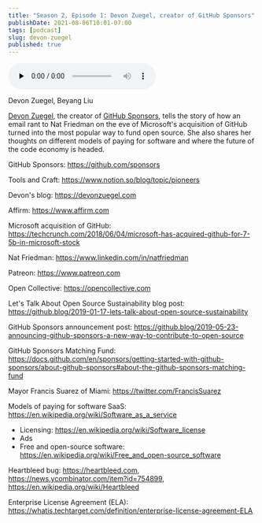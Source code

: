 ```yaml
---
title: "Season 2, Episode 1: Devon Zuegel, creator of GitHub Sponsors"
publishDate: 2021-08-06T10:01-07:00
tags: [podcast]
slug: devon-zuegel
published: true 
---
```


<!-- START AUDIO -->
<audio className="object-center" src="https://www.buzzsprout.com/1097978/8953032-devon-zuegel.mp3" controls={true} preload="none"></audio>
<!-- END AUDIO -->


<!-- START GUESTS -->
<span>
Devon Zuegel, Beyang Liu
</span>
<!-- END GUESTS -->

<!-- START SUMMARY -->
[Devon Zuegel](https://twitter.com/devonzuegel), the creator of [GitHub Sponsors](https://github.com/sponsors), tells the story of how an email rant to Nat Friedman on the eve of Microsoft's acquisition of GitHub turned into the most popular way to fund open source. She also shares her thoughts on different models of paying for software and where the future of the code economy is headed.
<!-- END SUMMARY -->

<!-- START SHOWNOTES -->
GitHub Sponsors: https://github.com/sponsors 

Tools and Craft: https://www.notion.so/blog/topic/pioneers 

Devon's blog: https://devonzuegel.com

Affirm: https://www.affirm.com 

Microsoft acquisition of GitHub: https://techcrunch.com/2018/06/04/microsoft-has-acquired-github-for-7-5b-in-microsoft-stock 

Nat Friedman: https://www.linkedin.com/in/natfriedman 

Patreon: https://www.patreon.com 

Open Collective: https://opencollective.com 

Let's Talk About Open Source Sustainability blog post: https://github.blog/2019-01-17-lets-talk-about-open-source-sustainability 

GitHub Sponsors announcement post: https://github.blog/2019-05-23-announcing-github-sponsors-a-new-way-to-contribute-to-open-source 

GitHub Sponsors Matching Fund: https://docs.github.com/en/sponsors/getting-started-with-github-sponsors/about-github-sponsors#about-the-github-sponsors-matching-fund 

Mayor Francis Suarez of Miami: https://twitter.com/FrancisSuarez

Models of paying for software SaaS: https://en.wikipedia.org/wiki/Software_as_a_service
  - Licensing: https://en.wikipedia.org/wiki/Software_license
  - Ads
  - Free and open-source software: https://en.wikipedia.org/wiki/Free_and_open-source_software

Heartbleed bug: https://heartbleed.com, https://news.ycombinator.com/item?id=754899, https://en.wikipedia.org/wiki/Heartbleed

Enterprise License Agreement (ELA): https://whatis.techtarget.com/definition/enterprise-license-agreement-ELA
<!-- END SHOWNOTES -->

<!-- START TRANSCRIPT -->

<!-- END TRANSCRIPT -->
